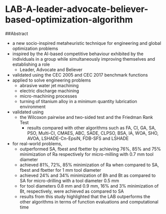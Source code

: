 # LAB-A-leader-advocate-believer-based-optimization-algorithm

##Abstract

- a new socio-inspired metaheuristic technique for engineering and global optimization problems
- inspired by the AI-based competitive behaviour exhibited by the individuals in a group while simultaneously improving themselves and establishing a role
  - Leader, Advocate and Believer
- validated using the CEC 2005 and CEC 2017 benchmark functions
- applied to solve engineering problems
  - abrasive water jet machining
  - electric discharge machining
  - micro-machining processes
  - turning of titanium alloy in a minimum quantity lubrication environment
- validated using
  - the Wilcoxon pairwise and two-sided test and the Friedman Rank Test
    - results compared with other algorithms such as FA, CI, GA, SA, PSO, Multi-CI, CMAES, ABC, SADE, CLPSO, BSA, IA, WOA, SHO, AVOA, LSHADE-Cn-EpsiN, FDB-SFS and LSHADE
- for real-world problems,
  - outperformed SA, fbest and fbetter by achieving 76%, 85% and 75% minimization of Ra respectively for micro-milling with 0.7 mm tool diameter
  - achieved 81%, 72%, 85% minimization of Ra when compared to SA, fbest and fbetter for 1 mm tool diameter
  - achieved 24% and 34% minimization of Bh and Bt as compared to SA for micro-drilling with a tool diameter 0.5 mm
  - for tool diameters 0.8 mm and 0.9 mm, 16% and 3% minimization of Bt, respectively, were achieved as compared to SA
  - results from this study highlighted that the LAB outperforms the other algorithms in terms of function evaluations and computational time

